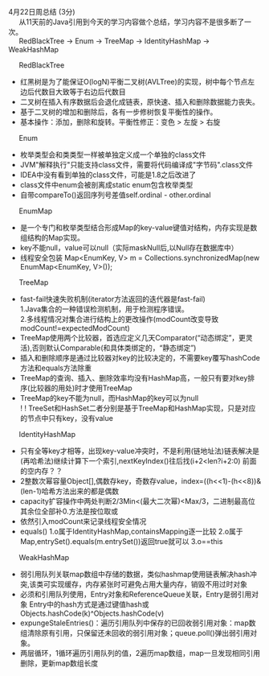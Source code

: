 4月22日周总结 (3分)  
&emsp;&ensp;从11天前的Java引用到今天的学习内容做个总结，学习内容不是很多断了一次。  
&emsp;&ensp;RedBlackTree -> Enum -> TreeMap -> IdentityHashMap -> WeakHashMap         

&emsp;&ensp;RedBlackTree
 * 红黑树是为了能保证O(logN)平衡二叉树(AVLTree)的实现，树中每个节点左边后代数目大致等于右边后代数目
 * 二叉树在插入有序数据后会退化成链表，原快速、插入和删除数据能力丧失。
 * 基于二叉树的增加和删除后，各有一步修树恢复平衡性的操作。
 * 基本操作：添加，删除和旋转。平衡性修正：变色 > 左旋 > 右旋   
     
&emsp;&ensp;Enum
 * 枚举类型会和类类型一样被单独定义成一个单独的class文件
 * JVM"解释执行"只能支持class文件，需要将代码编译成"字节码".class文件
 * IDEA中没有看到单独的class文件，可能是1.8之后改进了
 * class文件中enum会被剖离成static enum包含枚举类型
 * 自带compareTo()返回序列号差值self.ordinal - other.ordinal  
    
&emsp;&ensp;EnumMap   
 * 是一个专门和枚举类型结合形成Map的key-value键值对结构，内存实现是数组结构的Map实现。
 * key不能null，value可以null（实际maskNull后,以Null存在数据库中）
 * 线程安全包装 Map<EnumKey, V> m = Collections.synchronizedMap(new EnumMap<EnumKey, V>());   
   
&emsp;&ensp;TreeMap   
 * fast-fail快速失败机制(iterator方法返回的迭代器是fast-fail)  
 1.Java集合的一种错误检测机制，用于检测程序错误。     
 2.多线程情况对集合进行结构上的更改操作(modCount改变导致modCount!=expectedModCount)   
 * TreeMap使用两个比较器，首选应定义几天Comparator(“动态绑定”，更灵活),否则默认Comparable(和具体类绑定的，“静态绑定”)
 * 插入和删除顺序是通过比较器对key的比较决定的，不需要key覆写hashCode方法和equals方法除重
 * TreeMap的查询、插入、删除效率均没有HashMap高，一般只有要对key排序(比较器的用处)时才使用TreeMap
 * TreeMap的key不能为null，而HashMap的key可以为null   
 ! ! TreeSet和HashSet二者分别是基于TreeMap和HashMap实现，只是对应的节点中只有key，没有value
     
&emsp;&ensp;IdentityHashMap   
 * 只有全等key才相等，出现key-value冲突时，不是利用(链地址法)链表解决是(再哈希法)继续计算下一个索引,nextKeyIndex()往后找(i+2<len?i+2:0)  前面的空内存？？
 * 2整数次幂容量Object[],偶数存key，奇数存value，index=((h<<1)-(h<<8))&(len-1)哈希方法出来的都是偶数
 * capacity扩容操作中两处判断2/3Min<(最大二次幂)<Max/3，二进制最高位其余位全部补0.方法是按位取或
 * 依然引入modCount来记录线程安全情况
 * equals() 1.o属于IdentityHashMap,containsMapping逐一比较 2.o属于Map,entrySet().equals(m.entrySet())返回true就可以 3.o==this   
      
&emsp;&ensp;WeakHashMap   
 * 弱引用队列关联map数组中存储的数据，类似hashmap使用链表解决hash冲突,该类可实现缓存，内存紧张时可避免占用大量内存，销毁不用过时对象
 * 必须和引用队列使用，Entry对象和ReferenceQueue关联，Entry是弱引用对象  Entry中的hash方式是通过键值hash或 Objects.hashCode(k)^Objects.hashCode(v)
 * expungeStaleEntries()：遍历引用队列中保存的已回收弱引用对象：map数组清除原有引用，只保留还未回收的弱引用对象；queue.poll()弹出弱引用对象。   
 * 两层循环，1循环遍历引用队列的值，2遍历map数组，map一旦发现相同引用删除，更新map数组长度
    
